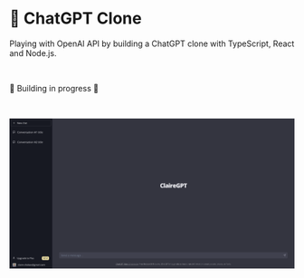 # 🤖 ChatGPT Clone

Playing with OpenAI API by building a ChatGPT clone with TypeScript, React and Node.js.

<br />

🚧 Building in progress 🚧 

<br />

![UI preview](./public/preview.png)